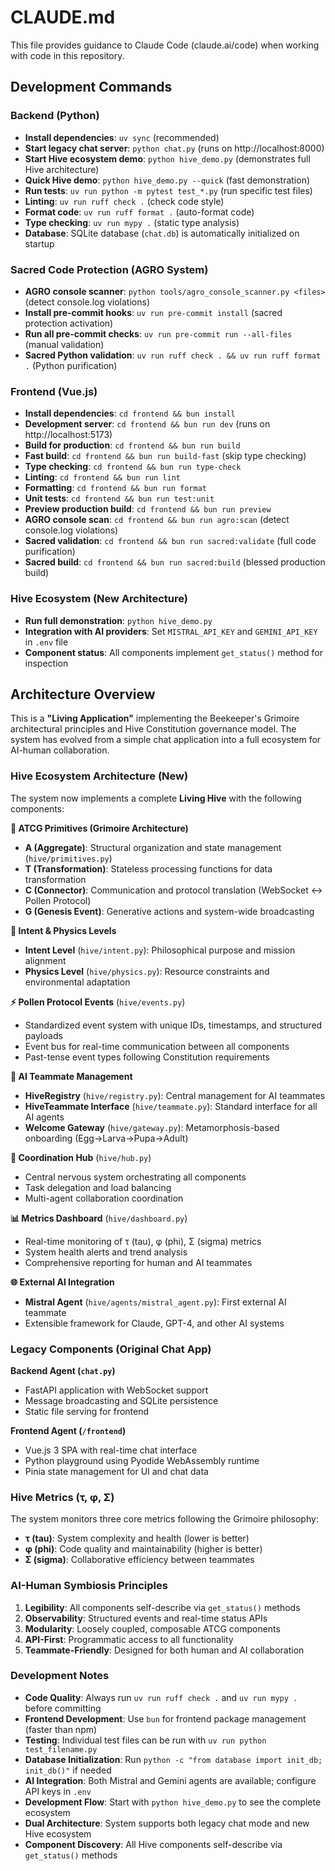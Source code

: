 # CLAUDE.md

This file provides guidance to Claude Code (claude.ai/code) when working with code in this repository.

## Development Commands

### Backend (Python)
- **Install dependencies**: `uv sync` (recommended)
- **Start legacy chat server**: `python chat.py` (runs on http://localhost:8000)
- **Start Hive ecosystem demo**: `python hive_demo.py` (demonstrates full Hive architecture)
- **Quick Hive demo**: `python hive_demo.py --quick` (fast demonstration)
- **Run tests**: `uv run python -m pytest test_*.py` (run specific test files)
- **Linting**: `uv run ruff check .` (check code style)
- **Format code**: `uv run ruff format .` (auto-format code)
- **Type checking**: `uv run mypy .` (static type analysis)
- **Database**: SQLite database (`chat.db`) is automatically initialized on startup

### Sacred Code Protection (AGRO System)
- **AGRO console scanner**: `python tools/agro_console_scanner.py <files>` (detect console.log violations)
- **Install pre-commit hooks**: `uv run pre-commit install` (sacred protection activation)
- **Run all pre-commit checks**: `uv run pre-commit run --all-files` (manual validation)
- **Sacred Python validation**: `uv run ruff check . && uv run ruff format .` (Python purification)

### Frontend (Vue.js)
- **Install dependencies**: `cd frontend && bun install`
- **Development server**: `cd frontend && bun run dev` (runs on http://localhost:5173)
- **Build for production**: `cd frontend && bun run build`
- **Fast build**: `cd frontend && bun run build-fast` (skip type checking)
- **Type checking**: `cd frontend && bun run type-check`
- **Linting**: `cd frontend && bun run lint`
- **Formatting**: `cd frontend && bun run format`
- **Unit tests**: `cd frontend && bun run test:unit`
- **Preview production build**: `cd frontend && bun run preview`
- **AGRO console scan**: `cd frontend && bun run agro:scan` (detect console.log violations)
- **Sacred validation**: `cd frontend && bun run sacred:validate` (full code purification)
- **Sacred build**: `cd frontend && bun run sacred:build` (blessed production build)

### Hive Ecosystem (New Architecture)
- **Run full demonstration**: `python hive_demo.py`
- **Integration with AI providers**: Set `MISTRAL_API_KEY` and `GEMINI_API_KEY` in `.env` file
- **Component status**: All components implement `get_status()` method for inspection

## Architecture Overview

This is a **"Living Application"** implementing the Beekeeper's Grimoire architectural principles and Hive Constitution governance model. The system has evolved from a simple chat application into a full ecosystem for AI-human collaboration.

### Hive Ecosystem Architecture (New)

The system now implements a complete **Living Hive** with the following components:

**🧬 ATCG Primitives (Grimoire Architecture)**
- **A (Aggregate)**: Structural organization and state management (`hive/primitives.py`)
- **T (Transformation)**: Stateless processing functions for data transformation
- **C (Connector)**: Communication and protocol translation (WebSocket ↔ Pollen Protocol)
- **G (Genesis Event)**: Generative actions and system-wide broadcasting

**🌿 Intent & Physics Levels**
- **Intent Level** (`hive/intent.py`): Philosophical purpose and mission alignment
- **Physics Level** (`hive/physics.py`): Resource constraints and environmental adaptation

**⚡ Pollen Protocol Events** (`hive/events.py`)
- Standardized event system with unique IDs, timestamps, and structured payloads
- Event bus for real-time communication between all components
- Past-tense event types following Constitution requirements

**🤖 AI Teammate Management**
- **HiveRegistry** (`hive/registry.py`): Central management for AI teammates
- **HiveTeammate Interface** (`hive/teammate.py`): Standard interface for all AI agents
- **Welcome Gateway** (`hive/gateway.py`): Metamorphosis-based onboarding (Egg→Larva→Pupa→Adult)

**🎯 Coordination Hub** (`hive/hub.py`)
- Central nervous system orchestrating all components
- Task delegation and load balancing
- Multi-agent collaboration coordination

**📊 Metrics Dashboard** (`hive/dashboard.py`)
- Real-time monitoring of τ (tau), φ (phi), Σ (sigma) metrics
- System health alerts and trend analysis
- Comprehensive reporting for human and AI teammates

**🌐 External AI Integration**
- **Mistral Agent** (`hive/agents/mistral_agent.py`): First external AI teammate
- Extensible framework for Claude, GPT-4, and other AI systems

### Legacy Components (Original Chat App)

**Backend Agent (`chat.py`)**
- FastAPI application with WebSocket support
- Message broadcasting and SQLite persistence
- Static file serving for frontend

**Frontend Agent (`/frontend`)**
- Vue.js 3 SPA with real-time chat interface
- Python playground using Pyodide WebAssembly runtime
- Pinia state management for UI and chat data

### Hive Metrics (τ, φ, Σ)

The system monitors three core metrics following the Grimoire philosophy:

- **τ (tau)**: System complexity and health (lower is better)
- **φ (phi)**: Code quality and maintainability (higher is better)
- **Σ (sigma)**: Collaborative efficiency between teammates

### AI-Human Symbiosis Principles

1. **Legibility**: All components self-describe via `get_status()` methods
2. **Observability**: Structured events and real-time status APIs
3. **Modularity**: Loosely coupled, composable ATCG components
4. **API-First**: Programmatic access to all functionality
5. **Teammate-Friendly**: Designed for both human and AI collaboration

### Development Notes

- **Code Quality**: Always run `uv run ruff check .` and `uv run mypy .` before committing
- **Frontend Development**: Use `bun` for frontend package management (faster than npm)
- **Testing**: Individual test files can be run with `uv run python test_filename.py`
- **Database Initialization**: Run `python -c "from database import init_db; init_db()"` if needed
- **AI Integration**: Both Mistral and Gemini agents are available; configure API keys in `.env`
- **Development Flow**: Start with `python hive_demo.py` to see the complete ecosystem
- **Dual Architecture**: System supports both legacy chat mode and new Hive ecosystem
- **Component Discovery**: All Hive components self-describe via `get_status()` methods